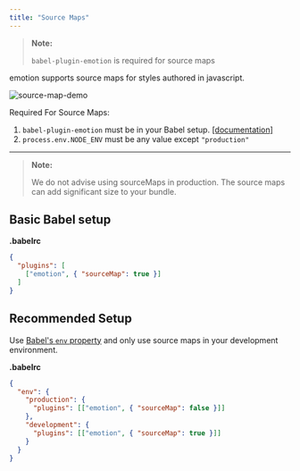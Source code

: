 ```yaml
---
title: "Source Maps"
---
```


> **Note:**
> 
> `babel-plugin-emotion` is required for source maps

emotion supports source maps for styles authored in javascript. 

![source-map-demo](https://user-images.githubusercontent.com/662750/30778580-78fbeae4-a096-11e7-82e1-120b6984e875.gif)

Required For Source Maps:
1. `babel-plugin-emotion` must be in your Babel setup. [[documentation]](./install.md)
2. `process.env.NODE_ENV` must be any value except `"production"`

--- 


> **Note:**
> 
> We do not advise using sourceMaps in production. The source maps can add significant size to your bundle.


## Basic Babel setup

**.babelrc**
```json
{
  "plugins": [
    ["emotion", { "sourceMap": true }]
  ]
}
```

## Recommended Setup

Use [Babel's `env` property](https://babeljs.io/docs/usage/babelrc/#env-option) and only use source maps in your development environment.

**.babelrc**
```json
{
  "env": {
    "production": {
      "plugins": [["emotion", { "sourceMap": false }]]
    },
    "development": {
      "plugins": [["emotion", { "sourceMap": true }]]
    }
  }
}
```
